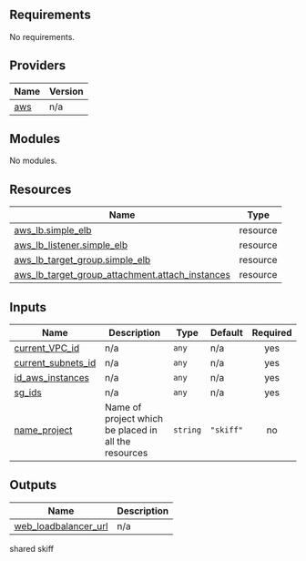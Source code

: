 <!-- BEGIN_TF_DOCS -->
## Requirements

No requirements.

## Providers

| Name | Version |
|------|---------|
| <a name="provider_aws"></a> [aws](#provider\_aws) | n/a |

## Modules

No modules.

## Resources

| Name | Type |
|------|------|
| [aws_lb.simple_elb](https://registry.terraform.io/providers/hashicorp/aws/latest/docs/resources/lb) | resource |
| [aws_lb_listener.simple_elb](https://registry.terraform.io/providers/hashicorp/aws/latest/docs/resources/lb_listener) | resource |
| [aws_lb_target_group.simple_elb](https://registry.terraform.io/providers/hashicorp/aws/latest/docs/resources/lb_target_group) | resource |
| [aws_lb_target_group_attachment.attach_instances](https://registry.terraform.io/providers/hashicorp/aws/latest/docs/resources/lb_target_group_attachment) | resource |

## Inputs

| Name | Description | Type | Default | Required |
|------|-------------|------|---------|:--------:|
| <a name="input_current_VPC_id"></a> [current\_VPC\_id](#input\_current\_VPC\_id) | n/a | `any` | n/a | yes |
| <a name="input_current_subnets_id"></a> [current\_subnets\_id](#input\_current\_subnets\_id) | n/a | `any` | n/a | yes |
| <a name="input_id_aws_instances"></a> [id\_aws\_instances](#input\_id\_aws\_instances) | n/a | `any` | n/a | yes |
| <a name="input_sg_ids"></a> [sg\_ids](#input\_sg\_ids) | n/a | `any` | n/a | yes |
| <a name="input_name_project"></a> [name\_project](#input\_name\_project) | Name of project which be placed in all the resources | `string` | `"skiff"` | no |

## Outputs

| Name | Description |
|------|-------------|
| <a name="output_web_loadbalancer_url"></a> [web\_loadbalancer\_url](#output\_web\_loadbalancer\_url) | n/a |

shared skiff
<!-- END_TF_DOCS -->